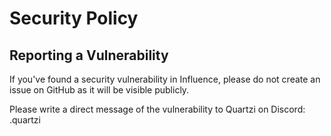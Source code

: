 # Security Policy

## Reporting a Vulnerability
If you've found a security vulnerability in Influence, please do not create an issue on GitHub as it will be visible publicly.  
  
Please write a direct message of the vulnerability to Quartzi on Discord: .quartzi
